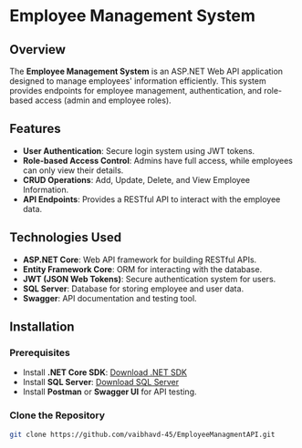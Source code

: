 
# Employee Management System

## Overview
The **Employee Management System** is an ASP.NET Web API application designed to manage employees' information efficiently. This system provides endpoints for employee management, authentication, and role-based access (admin and employee roles).

## Features
- **User Authentication**: Secure login system using JWT tokens.
- **Role-based Access Control**: Admins have full access, while employees can only view their details.
- **CRUD Operations**: Add, Update, Delete, and View Employee Information.
- **API Endpoints**: Provides a RESTful API to interact with the employee data.

## Technologies Used
- **ASP.NET Core**: Web API framework for building RESTful APIs.
- **Entity Framework Core**: ORM for interacting with the database.
- **JWT (JSON Web Tokens)**: Secure authentication system for users.
- **SQL Server**: Database for storing employee and user data.
- **Swagger**: API documentation and testing tool.

## Installation

### Prerequisites
- Install **.NET Core SDK**: [Download .NET SDK](https://dotnet.microsoft.com/download)
- Install **SQL Server**: [Download SQL Server](https://www.microsoft.com/en-us/sql-server/sql-server-downloads)
- Install **Postman** or **Swagger UI** for API testing.

### Clone the Repository
```bash
git clone https://github.com/vaibhavd-45/EmployeeManagmentAPI.git
